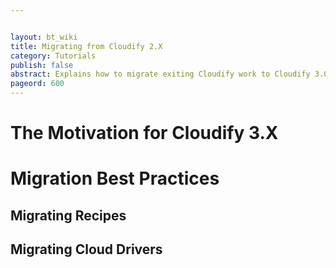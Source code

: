 ```yaml
---


layout: bt_wiki
title: Migrating from Cloudify 2.X
category: Tutorials
publish: false
abstract: Explains how to migrate exiting Cloudify work to Cloudify 3.0
pageord: 600
---
```


 

# The Motivation for Cloudify 3.X

# Migration Best Practices

## Migrating Recipes

## Migrating Cloud Drivers

